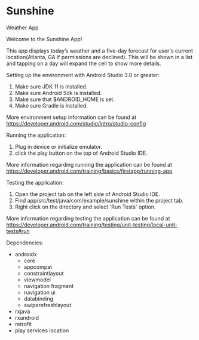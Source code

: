 # Sunshine
 Weather App

Welcome to the Sunshine App!

This app displays todayʼs weather and a five-day forecast for
user's current location(Atlanta, GA if permissions are declined).
This will be shown in a list and tapping on a day will expand the cell to show more details.


Setting up the environment with Android Studio 3.0 or greater:
 1. Make sure JDK 11 is installed.
 2. Make sure Android Sdk is installed.
 3. Make sure that $ANDROID_HOME is set.
 4. Make sure Gradle is installed.

More environment setup information can be found at
https://developer.android.com/studio/intro/studio-config


Running the application:
1. Plug in device or initialize emulator.
2. click the play button on the top of Android Studio IDE.

More information regarding running the application can be found at
https://developer.android.com/training/basics/firstapp/running-app


Testing the application:
1. Open the project tab on the left side of Android Studio IDE.
2. Find app/src/test/java/com/example/sunshine within the project tab.
3. Right click on the directory and select 'Run Tests' option.

More information regarding testing the application can be found at
https://developer.android.com/training/testing/unit-testing/local-unit-tests#run

Dependencies:
- androidx
   - core
   - appcompat
   - constraintlayout
   - viewmodel
   - navigation fragment
   - navigation ui
   - databinding
   - swiperefreshlayout
- rxjava
- rxandroid
- retrofit
- play services location